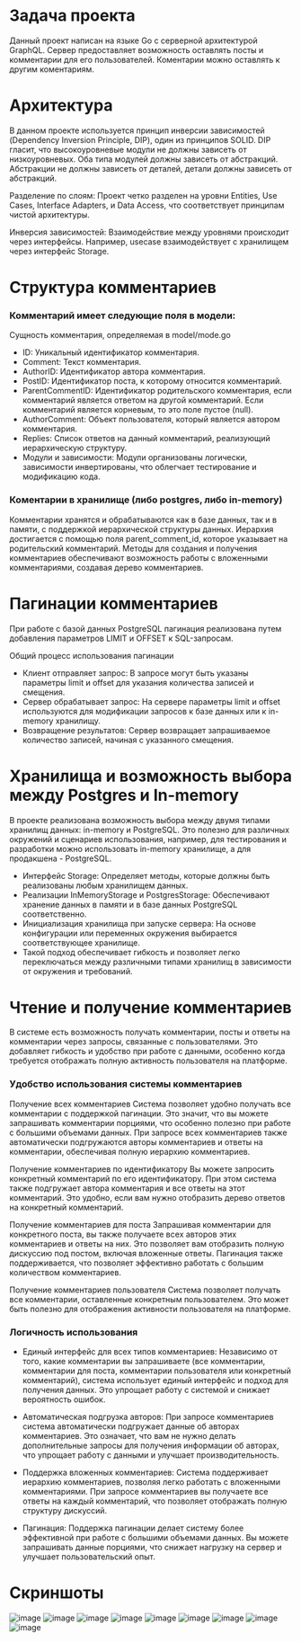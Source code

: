 # Задача проекта
Данный проект написан на языке Go с серверной архитектурой GraphQL.
Сервер предоставляет возможность оставлять посты и комментарии для его пользователей. Коментарии можно оставлять к другим коментариям.

# Архитектура
В данном проекте используется принцип инверсии зависимостей (Dependency Inversion Principle, DIP), один из принципов SOLID. DIP гласит, что высокоуровневые модули не должны зависеть от низкоуровневых. Оба типа модулей должны зависеть от абстракций. Абстракции не должны зависеть от деталей, детали должны зависеть от абстракций.

Разделение по слоям: Проект четко разделен на уровни Entities, Use Cases, Interface Adapters, и Data Access, что соответствует принципам чистой архитектуры.

Инверсия зависимостей: Взаимодействие между уровнями происходит через интерфейсы. Например, usecase взаимодействует с хранилищем через интерфейс Storage.

# Структура комментариев
### Комментарий имеет следующие поля в модели:
Сущность комментария, определяемая в model/mode.go
 - ID: Уникальный идентификатор комментария.
 - Comment: Текст комментария.
 - AuthorID: Идентификатор автора комментария.
 - PostID: Идентификатор поста, к которому относится комментарий.
 - ParentCommentID: Идентификатор родительского комментария, если комментарий является ответом на другой комментарий. Если комментарий является корневым, то это поле пустое (null).
 - AuthorComment: Объект пользователя, который является автором комментария.
 - Replies: Список ответов на данный комментарий, реализующий иерархическую структуру.
 - Модули и зависимости: Модули организованы логически, зависимости инвертированы, что облегчает тестирование и модификацию кода.

### Коментарии в хранилище (либо postgres, либо in-memory)
Комментарии хранятся и обрабатываются как в базе данных, так и в памяти, с поддержкой иерархической структуры данных. Иерархия достигается с помощью поля parent_comment_id, которое указывает на родительский комментарий. Методы для создания и получения комментариев обеспечивают возможность работы с вложенными комментариями, создавая дерево комментариев.

# Пагинации комментариев
При работе с базой данных PostgreSQL пагинация реализована путем добавления параметров LIMIT и OFFSET к SQL-запросам.

Общий процесс использования пагинации
 - Клиент отправляет запрос: В запросе могут быть указаны параметры limit и offset для указания количества записей и смещения.
 - Сервер обрабатывает запрос: На сервере параметры limit и offset используются для модификации запросов к базе данных или к in-memory хранилищу. 
 - Возвращение результатов: Сервер возвращает запрашиваемое количество записей, начиная с указанного смещения.

# Хранилища и возможность выбора между Postgres и In-memory
В проекте реализована возможность выбора между двумя типами хранилищ данных: in-memory и PostgreSQL. Это полезно для различных окружений и сценариев использования, например, для тестирования и разработки можно использовать in-memory хранилище, а для продакшена - PostgreSQL.
 - Интерфейс Storage: Определяет методы, которые должны быть реализованы любым хранилищем данных.
 - Реализации InMemoryStorage и PostgresStorage: Обеспечивают хранение данных в памяти и в базе данных PostgreSQL соответственно.
 - Инициализация хранилища при запуске сервера: На основе конфигурации или переменных окружения выбирается соответствующее хранилище.
 - Такой подход обеспечивает гибкость и позволяет легко переключаться между различными типами хранилищ в зависимости от окружения и требований.

# Чтение и получение комментариев
В системе есть возможность получать комментарии, посты и ответы на комментарии через запросы, связанные с пользователями. Это добавляет гибкость и удобство при работе с данными, особенно когда требуется отображать полную активность пользователя на платформе.

### Удобство использования системы комментариев
Получение всех комментариев
Система позволяет удобно получать все комментарии с поддержкой пагинации. Это значит, что вы можете запрашивать комментарии порциями, что особенно полезно при работе с большими объемами данных. При запросе всех комментариев также автоматически подгружаются авторы комментариев и ответы на комментарии, обеспечивая полную иерархию комментариев.

Получение комментариев по идентификатору
Вы можете запросить конкретный комментарий по его идентификатору. При этом система также подгружает автора комментария и все ответы на этот комментарий. Это удобно, если вам нужно отобразить дерево ответов на конкретный комментарий.

Получение комментариев для поста
Запрашивая комментарии для конкретного поста, вы также получаете всех авторов этих комментариев и ответы на них. Это позволяет вам отобразить полную дискуссию под постом, включая вложенные ответы. Пагинация также поддерживается, что позволяет эффективно работать с большим количеством комментариев.

Получение комментариев пользователя
Система позволяет получать все комментарии, оставленные конкретным пользователем. Это может быть полезно для отображения активности пользователя на платформе.

### Логичность использования
 - Единый интерфейс для всех типов комментариев: Независимо от того, какие комментарии вы запрашиваете (все комментарии, комментарии для поста, комментарии пользователя или конкретный комментарий), система использует единый интерфейс и подход для получения данных. Это упрощает работу с системой и снижает вероятность ошибок.
 - Автоматическая подгрузка авторов: При запросе комментариев система автоматически подгружает данные об авторах комментариев. Это означает, что вам не нужно делать дополнительные запросы для получения информации об авторах, что упрощает работу с данными и улучшает производительность.

 - Поддержка вложенных комментариев: Система поддерживает иерархию комментариев, позволяя легко работать с вложенными комментариями. При запросе комментариев вы получаете все ответы на каждый комментарий, что позволяет отображать полную структуру дискуссий.

 - Пагинация: Поддержка пагинации делает систему более эффективной при работе с большими объемами данных. Вы можете запрашивать данные порциями, что снижает нагрузку на сервер и улучшает пользовательский опыт.

# Скриншоты
![image](https://github.com/VadimRight/GraphQLOzon/assets/116267906/d65b648b-b861-44b6-a4af-bc50a8bf355a)
![image](https://github.com/VadimRight/GraphQLOzon/assets/116267906/2267ff20-1f97-4be3-945b-861be61711ba)
![image](https://github.com/VadimRight/GraphQLOzon/assets/116267906/62debdad-747f-4e4e-ac14-e680bbae7094)
![image](https://github.com/VadimRight/GraphQLOzon/assets/116267906/3561079a-1b32-487e-8622-99db11014886)
![image](https://github.com/VadimRight/GraphQLOzon/assets/116267906/b46da74e-9adf-43e3-a650-771724d19d0e)
![image](https://github.com/VadimRight/GraphQLOzon/assets/116267906/515b7841-67b4-4766-9497-95680fd584f9)
![image](https://github.com/VadimRight/GraphQLOzon/assets/116267906/88bebb5b-2fb4-4121-a336-385300c25605)
![image](https://github.com/VadimRight/GraphQLOzon/assets/116267906/e756c2cf-1cf9-49d8-9b67-4d6552fcab6c)
![image](https://github.com/VadimRight/VadimTestTask/assets/116267906/fcd13848-3db1-40c0-aa2a-173e1e873121)
